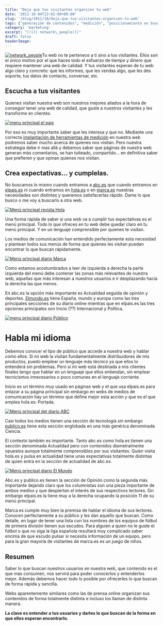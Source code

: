 ```yaml
---
title: "Deja que tus visitantes organicen tu web"
date: '2011-10-04T13:02:00+00:00'
slug: '/blog/2011/10/deja-que-tus-visitantes-organicen-tu-web'
tags: ["generación de contenidos", "medición", "posicionamiento en buscadores"]
category: 'marketing'
excerpt: "[![]( network\_people)]("
draft: false
headerImage:
---
```

[![](http://static.squarespace.com/static/5303797ae4b0c6ad9e43f072/5303ce80e4b0400995a883d6/5303cf48e4b0400995a88be0/1392758600200/network_people-300x225.jpg?format=original "network\_people")](http://static.squarespace.com/static/5303797ae4b0c6ad9e43f072/5303ce80e4b0400995a883d6/5303cf35e4b0400995a88b0c/1392758581676/?format=original)Tu web no te pertenece a tí sino a tus visitantes. Ellos son el único motivo por el que haces todo el esfuerzo de tiempo y dinero que requiere mantener una web de calidad. Y tus visitantes esperan de tu web algo claro y concreto: que les informes, que les vendas algo, que les des soporte, tus datos de contacto, conversar, etc.<!--more-->

## Escucha a tus visitantes

Quienes visitan nuestra web son nuestros mejores aliados a la hora de conseguir tener una web de calidad, que guste a nuestros visitantes y les transforme en clientes.

[![menu principal el pais](http://static.squarespace.com/static/5303797ae4b0c6ad9e43f072/5303ce80e4b0400995a883d6/5303cf48e4b0400995a88be6/1392758600591/menu_el_pais-650x37.jpg?format=original "menu\_el\_pais")](http://static.squarespace.com/static/5303797ae4b0c6ad9e43f072/5303ce80e4b0400995a883d6/5303cf48e4b0400995a88be3/1392758600388/?format=original)

Por eso es muy importante saber que les interesa y que no. Mediante una correcta [implantación de herramientas de medición](http://static.squarespace.com/static/5303797ae4b0c6ad9e43f072/5303ce80e4b0400995a883d6/5303cf3de4b0400995a88b56/1392758589187/?format=original "Implantación de herramientas de analítica web") en nuestra web podremos saber mucho acerca de quienes nos visitan. Pero nuestra estrategia debe ir mas allá y debemos saber que páginas de nuestra web generan más comentarios, se han tuiteado, compartido... en definitiva saber que prefieren y que opinan quienes nos visitan.

## Crea expectativas... y cumplelas.

No buscamos lo mismo cuando entramos a [abc.es](http://static.squarespace.com/static/5303797ae4b0c6ad9e43f072/5303ce80e4b0400995a883d6/5303cf35e4b0400995a88b0c/1392758581676/?format=original "diario abc") que cuando entramos en [elpais.es](http://static.squarespace.com/static/5303797ae4b0c6ad9e43f072/5303ce80e4b0400995a883d6/5303cf35e4b0400995a88b0c/1392758581676/?format=original "diario el país") ni cuando entramos en [hola.es](http://static.squarespace.com/static/5303797ae4b0c6ad9e43f072/5303ce80e4b0400995a883d6/5303cf35e4b0400995a88b0c/1392758581676/?format=original "revista hola") o en [marca.es](http://static.squarespace.com/static/5303797ae4b0c6ad9e43f072/5303ce80e4b0400995a883d6/5303cf35e4b0400995a88b0c/1392758581676/?format=original "diario marca") nuestras necesidades son distintas y queremos satisfacerlas rápido. Dame lo que busco o me voy a buscarlo a otra web.

[![Menú principal revista Hola](http://static.squarespace.com/static/5303797ae4b0c6ad9e43f072/5303ce80e4b0400995a883d6/5303cf48e4b0400995a88bec/1392758600992/menu_hola-650x40.jpg?format=original "menu\_hola")](http://static.squarespace.com/static/5303797ae4b0c6ad9e43f072/5303ce80e4b0400995a883d6/5303cf48e4b0400995a88be9/1392758600813/?format=original)

Una forma rápida de saber si una web va a cumplir tus expectativas es el menú principal. Todo lo que ofreces en tu web debe quedar claro en tu menú principal. Y en un lenguaje comprensible por quienes te visitan.

Los medios de comunicación han entendido perfectamente esta necesidad y plantean todos sus menús de forma que quienes les visitan puedan encontrar lo que buscan rápidamente.

[![Menú principal diario Marca](http://static.squarespace.com/static/5303797ae4b0c6ad9e43f072/5303ce80e4b0400995a883d6/5303cf49e4b0400995a88bf2/1392758601392/menu_marca-650x40.jpg?format=original "menu\_marca")](http://static.squarespace.com/static/5303797ae4b0c6ad9e43f072/5303ce80e4b0400995a883d6/5303cf49e4b0400995a88bef/1392758601189/?format=original)

Como estamos acostumbrados a leer de izquierda a derecha la parte izquierda del menú debe contener las zonas más relevantes de nuestra web, aquellas que más interesan a nuestros usuarios e ir desplazando hacia la derecha las que menos.

En abc.es la opción más importante es Actualidad seguida de opinión y deportes. [Elmundo.es](http://static.squarespace.com/static/5303797ae4b0c6ad9e43f072/5303ce80e4b0400995a883d6/5303cf35e4b0400995a88b0c/1392758581676/?format=original "diario el mundo") tiene España, mundo y europa como las tres principales secciones de su diario online mientras que en elpais.es las tres opciones principales son Inicio (??) Internacional y Política.

[![menu principal diario Público](http://static.squarespace.com/static/5303797ae4b0c6ad9e43f072/5303ce80e4b0400995a883d6/5303cf49e4b0400995a88bf8/1392758601791/menu_publico-650x36.jpg?format=original "menu\_publico")](http://static.squarespace.com/static/5303797ae4b0c6ad9e43f072/5303ce80e4b0400995a883d6/5303cf49e4b0400995a88bf5/1392758601607/?format=original)

# Habla mi idioma

Debemos conocer el tipo de público que accede a nuestra web y hablar como ellos. Si mi web la visitan fundamentalmente distribuidores de mis productos, puedo emplear un lenguaje más técnico ya que ellos lo entenderá sin problemas. Pero si mi web está destinada a mis clientes finales tengo que hablar en un lenguaje que ellos entiendan, sin emplear tecnicismos innecesarios o poco comunes en el lenguaje corriente.

Inicio es un término muy usado en páginas web y el que usa elpais.es para enlazar a su página principal sin embargo en webs de medios de comunicación hay un término que define mejor esta acción y que es el que emplea hola.es: Portada.

[![Menú principal del diario ABC](http://static.squarespace.com/static/5303797ae4b0c6ad9e43f072/5303ce80e4b0400995a883d6/5303cf4ae4b0400995a88bfe/1392758602193/menu_abc-650x43.jpg?format=original "menu\_abc")](http://static.squarespace.com/static/5303797ae4b0c6ad9e43f072/5303ce80e4b0400995a883d6/5303cf49e4b0400995a88bfb/1392758601989/?format=original)

Casi todos los medios tienen una sección de tecnología sin embargo [publico.es](http://static.squarespace.com/static/5303797ae4b0c6ad9e43f072/5303ce80e4b0400995a883d6/5303cf35e4b0400995a88b0c/1392758581676/?format=original "diario publico") tiene esta sección englobada en una más genérica denominada Ciencia.

El contexto también es importante. Tanto abc.es como hola.es tienen una sección denominada Actualidad pero con contenidos diametralmente opuestos aunque totalmente comprensibles por sus visitantes. Quien visita hola.es y pulsa en actualidad tiene unas expectativas totalmente distintas de quien entra en la sección de actualidad de abc.es.

[![Menú principal diario El Mundo](http://static.squarespace.com/static/5303797ae4b0c6ad9e43f072/5303ce80e4b0400995a883d6/5303cf4ae4b0400995a88c04/1392758602591/menu_elmundo-650x42.jpg?format=original "menu\_elmundo")](http://static.squarespace.com/static/5303797ae4b0c6ad9e43f072/5303ce80e4b0400995a883d6/5303cf4ae4b0400995a88c01/1392758602393/?format=original)

Abc.es y publico.es tienen la sección de Opinión como la segunda más importante dejando claro que los columnistas son una pieza importante de ambos medios y que despiertan el interés de sus respectivos lectores. Sin embargo elpais.es la tiene muy a la derecha ocupando la posición 11 de su menú principal.

Marca.es cumple muy bien la premisa de hablar el idioma de sus lectores. Conocen perfectamente a su público y les dan aquello que buscan. Como detalle, en lugar de tener una lista con los nombres de los equipos de fútbol de primera división tienen sus escudos. Para alguien a quien no le guste el fútbol o que no siga la liga española resultará muy complicado saber encima de que escudo pulsar si necesita información de un equipo, pero para la gran mayoría de visitantes de marca.es es un juego de niños.

## Resumen

Saber lo que buscan nuestros usuarios en nuestra web, que contenido es el que más consumen, nos servirá para poder conocerlos y entenderlos mejor. Además debemos hacer todo lo posible por ofrecerles lo que buscan de forma rápida y sencilla.

Webs aparentemente similares como las de prensa online organizan sus contenidos de forma totalmente distinta e incluso los llaman de distinta manera.

**La clave es entender a tus usuarios y darles lo que buscan de la forma en que ellos esperan encontrarlo.**
